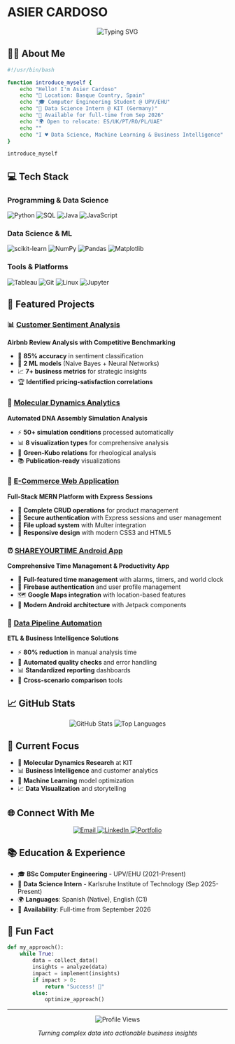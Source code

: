 # ASIER CARDOSO
<div align="center">
  <img src="https://readme-typing-svg.herokuapp.com?font=Fira+Code&pause=1000&color=667EEA&center=true&vCenter=true&width=435&lines=Data+Scientist+%26+Analyst;Machine+Learning+Enthusiast;Turning+Data+into+Insights" alt="Typing SVG" />
</div>

## 🧑‍💻 About Me
```bash
#!/usr/bin/bash

function introduce_myself {
    echo "Hello! I'm Asier Cardoso"
    echo "📍 Location: Basque Country, Spain"
    echo "🎓 Computer Engineering Student @ UPV/EHU"
    echo "🔬 Data Science Intern @ KIT (Germany)"
    echo "💼 Available for full-time from Sep 2026"
    echo "🌍 Open to relocate: ES/UK/PT/RO/PL/UAE"
    echo ""
    echo "I ♥ Data Science, Machine Learning & Business Intelligence"
}

introduce_myself
```

## 💻 Tech Stack

### **Programming & Data Science**
![Python](https://img.shields.io/badge/Python-3776AB?style=for-the-badge&logo=python&logoColor=white)
![SQL](https://img.shields.io/badge/SQL-4479A1?style=for-the-badge&logo=mysql&logoColor=white)
![Java](https://img.shields.io/badge/Java-ED8B00?style=for-the-badge&logo=java&logoColor=white)
![JavaScript](https://img.shields.io/badge/JavaScript-F7DF1E?style=for-the-badge&logo=javascript&logoColor=black)

### **Data Science & ML**
![scikit-learn](https://img.shields.io/badge/scikit--learn-F7931E?style=for-the-badge&logo=scikit-learn&logoColor=white)
![NumPy](https://img.shields.io/badge/NumPy-013243?style=for-the-badge&logo=numpy&logoColor=white)
![Pandas](https://img.shields.io/badge/Pandas-150458?style=for-the-badge&logo=pandas&logoColor=white)
![Matplotlib](https://img.shields.io/badge/Matplotlib-11557c?style=for-the-badge&logo=matplotlib&logoColor=white)

### **Tools & Platforms**
![Tableau](https://img.shields.io/badge/Tableau-E97627?style=for-the-badge&logo=tableau&logoColor=white)
![Git](https://img.shields.io/badge/Git-F05032?style=for-the-badge&logo=git&logoColor=white)
![Linux](https://img.shields.io/badge/Linux-FCC624?style=for-the-badge&logo=linux&logoColor=black)
![Jupyter](https://img.shields.io/badge/Jupyter-F37626?style=for-the-badge&logo=jupyter&logoColor=white)

## 🚀 Featured Projects

### 📊 [Customer Sentiment Analysis](https://github.com/your-username/sentiment-analysis)
**Airbnb Review Analysis with Competitive Benchmarking**
- 🎯 **85% accuracy** in sentiment classification
- 🤖 **2 ML models** (Naive Bayes + Neural Networks)
- 📈 **7+ business metrics** for strategic insights
- 🏆 **Identified pricing-satisfaction correlations**

### 🔬 [Molecular Dynamics Analytics](https://github.com/your-username/molecular-dynamics)
**Automated DNA Assembly Simulation Analysis**
- ⚡ **50+ simulation conditions** processed automatically
- 📊 **8 visualization types** for comprehensive analysis
- 🔬 **Green-Kubo relations** for rheological analysis
- 📚 **Publication-ready** visualizations

### 🛒 [E-Commerce Web Application](https://github.com/AsierCardoso/tienda-dawe-react)
**Full-Stack MERN Platform with Express Sessions**
- 🚀 **Complete CRUD operations** for product management
- 🔐 **Secure authentication** with Express sessions and user management
- 📁 **File upload system** with Multer integration
- 📱 **Responsive design** with modern CSS3 and HTML5

### ⏰ [SHAREYOURTIME Android App](https://github.com/AsierCardoso/SHAREYOURTIME)
**Comprehensive Time Management & Productivity App**
- 🚀 **Full-featured time management** with alarms, timers, and world clock
- 🔐 **Firebase authentication** and user profile management
- 🗺️ **Google Maps integration** with location-based features
- 📱 **Modern Android architecture** with Jetpack components

### 🔧 [Data Pipeline Automation](https://github.com/your-username/data-pipelines)
**ETL & Business Intelligence Solutions**
- ⚡ **80% reduction** in manual analysis time
- 🔄 **Automated quality checks** and error handling
- 📊 **Standardized reporting** dashboards
- 🎯 **Cross-scenario comparison** tools

## 📈 GitHub Stats

<div align="center">
  <img src="https://github-readme-stats.vercel.app/api?username=AsierCardoso&show_icons=true&theme=tokyonight&hide_border=true&count_private=true" alt="GitHub Stats" />
  <img src="https://github-readme-stats.vercel.app/api/top-langs/?username=AsierCardoso&layout=compact&theme=tokyonight&hide_border=true" alt="Top Languages" />
</div>

## 🎯 Current Focus

- 🔬 **Molecular Dynamics Research** at KIT
- 📊 **Business Intelligence** and customer analytics
- 🤖 **Machine Learning** model optimization
- 📈 **Data Visualization** and storytelling

## 🌐 Connect With Me

<div align="center">
  <a href="mailto:asiercmonasterio@gmail.com">
    <img src="https://img.shields.io/badge/Email-D14836?style=for-the-badge&logo=gmail&logoColor=white" alt="Email" />
  </a>
  <a href="https://linkedin.com/in/asiercardoso">
    <img src="https://img.shields.io/badge/LinkedIn-0077B5?style=for-the-badge&logo=linkedin&logoColor=white" alt="LinkedIn" />
  </a>
  <a href="https://asier-cardoso.github.io">
    <img src="https://img.shields.io/badge/Portfolio-FF5722?style=for-the-badge&logo=portfolio&logoColor=white" alt="Portfolio" />
  </a>
</div>

## 📚 Education & Experience

- 🎓 **BSc Computer Engineering** - UPV/EHU (2021-Present)
- 🔬 **Data Science Intern** - Karlsruhe Institute of Technology (Sep 2025-Present)
- 🌍 **Languages**: Spanish (Native), English (C1)
- 💼 **Availability**: Full-time from September 2026

## 🎨 Fun Fact

```python
def my_approach():
    while True:
        data = collect_data()
        insights = analyze(data)
        impact = implement(insights)
        if impact > 0:
            return "Success! 🚀"
        else:
            optimize_approach()
```

---

<div align="center">
  <img src="https://komarev.com/ghpvc/?username=AsierCardoso&style=for-the-badge&color=667eea" alt="Profile Views" />
  <p><i>Turning complex data into actionable business insights</i></p>
</div>
